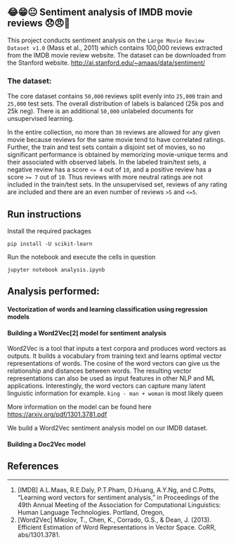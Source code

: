 😂😁😐 Sentiment analysis of IMDB movie reviews 😞😠😤
---

This project conducts sentiment analysis on the `Large Movie Review Dataset v1.0` (Mass et al., 2011) which contains 100,000 reviews extracted from the IMDB movie review website. The dataset can be downloaded from the Stanford website. http://ai.stanford.edu/~amaas/data/sentiment/

### The dataset:

The core dataset contains `50,000` reviews split evenly into `25,000` train
and `25,000` test sets. The overall distribution of labels is balanced (25k
pos and 25k neg). There is an additional `50,000` unlabeled
documents for unsupervised learning.

In the entire collection, no more than `30` reviews are allowed for any
given movie because reviews for the same movie tend to have correlated
ratings. Further, the train and test sets contain a disjoint set of
movies, so no significant performance is obtained by memorizing
movie-unique terms and their associated with observed labels.  In the
labeled train/test sets, a negative review has a score `<= 4` out of `10`,
and a positive review has a score `>= 7` out of `10`. Thus reviews with
more neutral ratings are not included in the train/test sets. In the
unsupervised set, reviews of any rating are included and there are an
even number of reviews `>5` and `<=5`.

## Run instructions
Install the required packages
```
pip install -U scikit-learn
```
Run the notebook and execute the cells in question
```
jupyter notebook analysis.ipynb
```

## Analysis performed:

#### Vectorization of words and learning classification using regression models

#### Building a Word2Vec[2] model for sentiment analysis

Word2Vec is a tool that inputs a text corpora and produces word vectors as outputs. It builds a vocabulary from training text and learns optimal vector representations of words. The cosine of the word vectors can give us the relationship and distances between words. The resulting vector representations can also be used as input features in other NLP and ML applications. Interestingly, the word vectors can capture many latent linguistic information for example. `king - man + woman` is most likely queen

More information on the model can be found here https://arxiv.org/pdf/1301.3781.pdf

We build a Word2Vec sentiment analysis model on our IMDB dataset.

#### Building a Doc2Vec model

## References

---
1. [IMDB] A.L.Maas,  R.E.Daly,  P.T.Pham,  D.Huang, A.Y.Ng,  and C.Potts,  “Learning word  vectors  for  sentiment  analysis,”  in Proceedings of the 49th Annual Meeting of the Association for Computational Linguistics: Human Language Technologies. Portland, Oregon,
2. [Word2Vec] Mikolov, T., Chen, K., Corrado, G.S., & Dean, J. (2013). Efficient Estimation of Word Representations in Vector Space. CoRR, abs/1301.3781.
